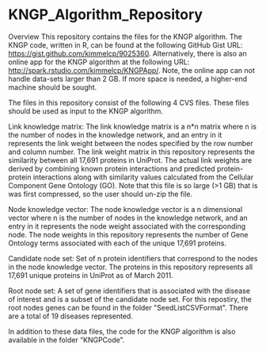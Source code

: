 KNGP_Algorithm_Repository
=========================


Overview
This repository contains the files for the KNGP algorithm. The KNGP code, written in R, 
can be found at the following GitHub Gist URL:  https://gist.github.com/kimmelcp/9025360.
Alternatively, there is also an online app for the KNGP algorithm at the 
following URL: http://spark.rstudio.com/kimmelcp/KNGPApp/.  Note, the online app can not handle
data-sets larger than 2 GB. If more space is needed, a higher-end machine should be sought.  

The files in this repository consist of the following 4 CVS files. These files should be used as input 
to the KNGP algorithm.  

Link knowledge matrix: The link knowledge matrix is a n*n matrix where n is the number of 
nodes in the knowledge network, and an entry in it represents the link weight between the 
nodes specified by the row number and column number.  The link weight matrix in this repository represents the 
similarity between all 17,691 proteins in UniProt.  The actual link weights are derived by combining known 
protein interactions and predicted protein-protein interactions along with similarity values calculated
from the Cellular Component Gene Ontology (GO).  Note that this file is so large (>1 GB) that is was first compressed,
so the user should un-zip the file.      

Node knowledge vector: The node knowledge vector is a n dimensional vector where n is 
the number of nodes in the knowledge network, and an entry in it represents the node weight 
associated with the corresponding node.  The node weights in this repository represents the number of Gene Ontology
terms associated with each of the unique 17,691 proteins.  

Candidate node set: Set of n protein identifiers that correspond to the nodes in the node knowledge vector.  The
proteins in this repository represents all 17,691 unique proteins in UniProt as of March 2011.   

Root node set: A set of gene identifiers that is associated with the disease of interest and is a 
subset of the candidate node set.  For this repostiry, the root nodes genes can be found in the folder 
"SeedListCSVFormat".  There are a total of 19 diseases represented.  

In addition to these data files, the code for the KNGP algorithm is also available in the folder “KNGPCode”.  


